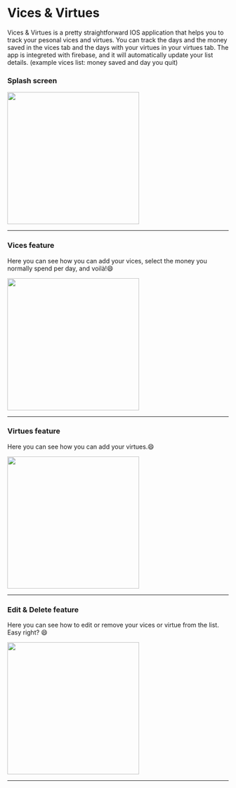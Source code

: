 # Vices & Virtues
Vices & Virtues is a pretty straightforward IOS application that helps you to track your pesonal vices and virtues.
You can track the days and the money saved in the vices tab and the days with your virtues in your virtues tab.
The app is integreted with firebase, and it will automatically update your list details. (example vices list: money saved and day you quit)

### Splash screen
<img src="https://github.com/xhefribala/iOS_VicesAndVirtues_App/blob/master/Splashscreen.png" width="300"/>

***


### Vices feature
Here you can see how you can add your vices, select the money you normally spend per day, and voilà!😄

<img src="https://github.com/xhefribala/iOS_VicesAndVirtues_App/blob/master/imageedit_10_5892590726.gif" width="300"/>

***

### Virtues feature
Here you can see how you can add your virtues.😄

<img src="https://github.com/xhefribala/iOS_VicesAndVirtues_App/blob/master/imageedit_17_8013382747.gif" width="300"/>

***

### Edit & Delete feature
Here you can see how to edit or remove your vices or virtue from the list.
Easy right? 😄

<img src="https://github.com/xhefribala/iOS_VicesAndVirtues_App/blob/master/imageedit_22_7860042696.gif" width="300"/>

***






